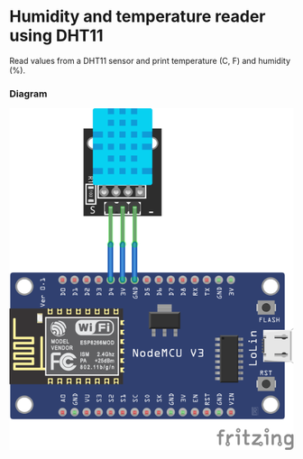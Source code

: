 # Humidity and temperature reader using DHT11

Read values from a DHT11 sensor and print temperature (C, F) and humidity (%).

### Diagram

![diagram](./diagram.png)
